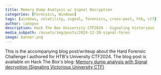 ```yaml
---
title: Memory Dump Analysis w/ Signal Decryption
categories: [Forensics, Windows]
tags: [windows, volatility, signal, forensics, cross-post, htb, ctf]
author: canopus
description: Hack The Box University CTF2024 - Signaling Victorious
media_subpath: /assets/img/posts/2024-12-20-signal-foren
image: banner.png
---
```


This is the accompanying blog post/writeup about the Hard Forensic Challenge I authored for HTB's University CTF2024. The blog post is available on Hack The Box's blog:
[Memory dump analysis with Signal decryption (Signaling Victorious University CTF)](https://www.hackthebox.com/blog/memory-dump-analysis-with-signal)